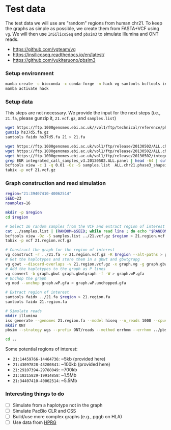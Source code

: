 # Test data

The test data we will use are "random" regions from human chr21.
To keep the graphs as simple as possible, we create them from FASTA+VCF using `vg`.
We will then use `InSilicoSeq` and `pbsim3` to simulate Illumina and ONT reads.

* https://github.com/vgteam/vg
* https://insilicoseq.readthedocs.io/en/latest/
* https://github.com/yukiteruono/pbsim3

### Setup environment
``` sh
mamba create -c bioconda -c conda-forge -n hack vg samtools bcftools insilicoseq pbsim3
mamba activate hack
```

### Setup data
This steps are not necessary. We provide the input for the next steps (i.e., `21.fa`, please gunzip it, `21.vcf.gz`, and `samples.list`)
``` sh
wget https://ftp.1000genomes.ebi.ac.uk//vol1/ftp/technical/reference/phase2_reference_assembly_sequence/hs37d5.fa.gz
gunzip hs37d5.fa.gz
samtools faidx hs37d5.fa 21 > 21.fa

wget https://ftp.1000genomes.ebi.ac.uk/vol1/ftp/release/20130502/ALL.chr21.phase3_shapeit2_mvncall_integrated_v5b.20130502.genotypes.vcf.gz
wget https://ftp.1000genomes.ebi.ac.uk/vol1/ftp/release/20130502/ALL.chr21.phase3_shapeit2_mvncall_integrated_v5b.20130502.genotypes.vcf.gz.tbi
wget https://ftp.1000genomes.ebi.ac.uk/vol1/ftp/release/20130502/integrated_call_samples_v3.20130502.ALL.panel
grep EUR integrated_call_samples_v3.20130502.ALL.panel | head -64 | cut -f1 > samples.list
bcftools view -c 1 -q 0.01 -Oz -S samples.list  ALL.chr21.phase3_shapeit2_mvncall_integrated_v5b.20130502.genotypes.vcf.gz > 21.vcf.gz
tabix -p vcf 21.vcf.gz
```

### Graph construction and read simulation
``` sh
region="21:39407410-40062514"
SEED=23
nsamples=16

mkdir -p $region
cd $region

# Select 16 random samples from the VCF and extract region of interest
cat ../samples.list | (RANDOM=$SEED; while read line ; do echo "$RANDOM $line" ; done ) | sort | cut -f2 -d' ' | head -n $nsamples > samples.list
bcftools view -Oz -S samples.list ../21.vcf.gz $region > 21.region.vcf.gz
tabix -p vcf 21.region.vcf.gz

# Construct the graph for the region of interest
vg construct -r ../21.fa -v 21.region.vcf.gz -R $region --alt-paths > graph.vg
# Get the haplotypes and store them in a gbwt and gbwtgrapg
vg gbwt --discard-overlaps -v 21.region.vcf.gz -x graph.vg -g graph.gbwtgraph -o graph.gbwt
# Add the haplotypes to the graph as P lines
vg convert -b graph.gbwt graph.gbwtgraph -f -W > graph.wP.gfa
# Unchop the graph
vg mod --unchop graph.wP.gfa > graph.wP.unchopped.gfa

# Extract region of interest
samtools faidx ../21.fa $region > 21.region.fa
samtools faidx 21.region.fa

# Simulate reads
mkdir illumina
iss generate --genomes 21.region.fa --model hiseq --n_reads 1000 --cpus 4 --output illumina/reads
mkdir ONT
pbsim --strategy wgs --prefix ONT/reads --method errhmm --errhmm ../pbsim3-model/ERRHMM-ONT.model --depth 3 --seed 23 --genome 21.region.fa

cd ..
```

Some potential regions of interest:
* `21:14459766-14464736`: ~5kb (provided here)
* `21:43097828-43200841`: ~100kb (provided here)
* `21:29107394-29788049`: ~700kb
* `21:18215829-19914858`: ~1.5Mb
* `21:34407410-40062514`: ~5.5Mb

### Interesting things to do
- [ ] Simulate from a haplotype not in the graph
- [ ] Simulate PacBio CLR and CSS
- [ ] Build/use more complex graphs (e.g., pggb on HLA)
- [ ] Use data from [HPRG](https://github.com/human-pangenomics/hpp_pangenome_resources)
